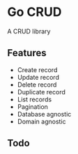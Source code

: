 # Go CRUD

A CRUD library



## Features

- Create record
- Update record
- Delete record
- Duplicate record
- List records
- Pagination
- Database agnostic
- Domain agnostic

## Todo



